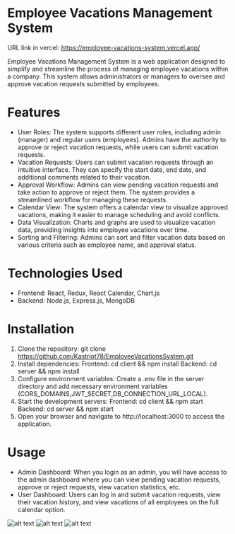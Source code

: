 # Employee Vacations Management System
URL link in vercel: https://employee-vacations-system.vercel.app/

Employee Vacations Management System is a web application designed to simplify and streamline the process of managing employee vacations within a company. 
This system allows administrators or managers to oversee and approve vacation requests submitted by employees.

# Features 
- User Roles: The system supports different user roles, including admin (manager) and regular users (employees). Admins have the authority to approve or reject vacation requests, while users can submit vacation requests. 
- Vacation Requests: Users can submit vacation requests through an intuitive interface. They can specify the start date, end date, and additional comments related to their vacation. 
- Approval Workflow: Admins can view pending vacation requests and take action to approve or reject them. The system provides a streamlined workflow for managing these requests. 
- Calendar View: The system offers a calendar view to visualize approved vacations, making it easier to manage scheduling and avoid conflicts. 
- Data Visualization: Charts and graphs are used to visualize vacation data, providing insights into employee vacations over time. 
- Sorting and Filtering: Admins can sort and filter vacation data based on various criteria such as employee name, and approval status.

# Technologies Used 

- Frontend: React, Redux, React Calendar, Chart.js 
- Backend: Node.js, Express.js, MongoDB

# Installation 

1. Clone the repository: git clone https://github.com/Kastriot78/EmployeeVacationsSystem.git
2. Install dependencies: Frontend: cd client && npm install Backend: cd server && npm install 
3. Configure environment variables: Create a .env file in the server directory and add necessary environment variables (CORS_DOMAINS,JWT_SECRET,DB_CONNECTION_URL_LOCAL). 
4. Start the development servers: Frontend: cd client && npm start Backend: cd server && npm start 
5. Open your browser and navigate to http://localhost:3000 to access the application.

# Usage

- Admin Dashboard: When you login as an admin, you will have access to the admin dashboard where you can view pending vacation requests, approve or reject requests, view vacation statistics, etc. 
- User Dashboard: Users can log in and submit vacation requests, view their vacation history, and view vacations of all employees on the full calendar option.

![alt text](https://github.com/Kastriot78/Kastriot78-EmployeeVacationsSystem/blob/main/images-app/Screenshot_2.jpg?raw=true)
![alt text](https://github.com/Kastriot78/Kastriot78-EmployeeVacationsSystem/blob/main/images-app/Screenshot_3.jpg?raw=true)
![alt text](https://github.com/Kastriot78/Kastriot78-EmployeeVacationsSystem/blob/main/images-app/Screenshot_4.jpg?raw=true)
